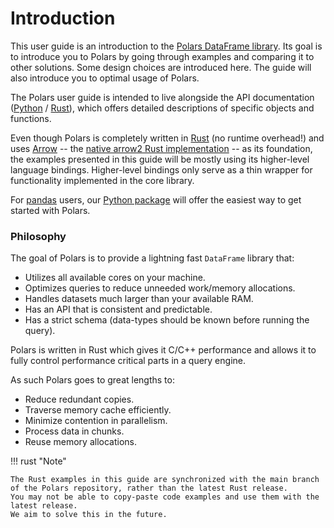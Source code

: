 # Introduction

This user guide is an introduction to the [Polars DataFrame library](https://github.com/pola-rs/polars).
Its goal is to introduce you to Polars by going through examples and comparing it to other solutions.
Some design choices are introduced here. The guide will also introduce you to optimal usage of Polars.

The Polars user guide is intended to live alongside the API documentation ([Python](https://docs.pola.rs/py-polars/html/reference/index.html) / [Rust](https://docs.rs/polars/latest/polars/)), which offers detailed descriptions of specific objects and functions.

Even though Polars is completely written in [Rust](https://www.rust-lang.org/) (no runtime overhead!) and uses [Arrow](https://arrow.apache.org/) -- the [native arrow2 Rust implementation](https://github.com/jorgecarleitao/arrow2) -- as its foundation, the examples presented in this guide will be mostly using its higher-level language bindings.
Higher-level bindings only serve as a thin wrapper for functionality implemented in the core library.

For [pandas](https://pandas.pydata.org/) users, our [Python package](https://pypi.org/project/polars/) will offer the easiest way to get started with Polars.

### Philosophy

The goal of Polars is to provide a lightning fast `DataFrame` library that:

- Utilizes all available cores on your machine.
- Optimizes queries to reduce unneeded work/memory allocations.
- Handles datasets much larger than your available RAM.
- Has an API that is consistent and predictable.
- Has a strict schema (data-types should be known before running the query).

Polars is written in Rust which gives it C/C++ performance and allows it to fully control performance critical parts
in a query engine.

As such Polars goes to great lengths to:

- Reduce redundant copies.
- Traverse memory cache efficiently.
- Minimize contention in parallelism.
- Process data in chunks.
- Reuse memory allocations.

!!! rust "Note"

    The Rust examples in this guide are synchronized with the main branch of the Polars repository, rather than the latest Rust release.
    You may not be able to copy-paste code examples and use them with the latest release.
    We aim to solve this in the future.
